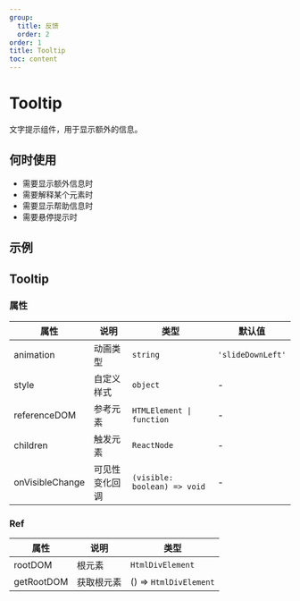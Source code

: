 ```yaml
---
group:
  title: 反馈
  order: 2
order: 1
title: Tooltip
toc: content
---
```


# Tooltip

文字提示组件，用于显示额外的信息。

## 何时使用

- 需要显示额外信息时
- 需要解释某个元素时
- 需要显示帮助信息时
- 需要悬停提示时

## 示例

<code src="./demos/demo1.jsx"></code>

## Tooltip

### 属性

| 属性            | 说明           | 类型                         | 默认值            |
| --------------- | -------------- | ---------------------------- | ----------------- |
| animation       | 动画类型       | `string`                     | `'slideDownLeft'` |
| style           | 自定义样式     | `object`                     | -                 |
| referenceDOM    | 参考元素       | `HTMLElement \| function`    | -                 |
| children        | 触发元素       | `ReactNode`                  | -                 |
| onVisibleChange | 可见性变化回调 | `(visible: boolean) => void` | -                 |

### Ref

| 属性       | 说明       | 类型                   |
| ---------- | ---------- | ---------------------- |
| rootDOM    | 根元素     | `HtmlDivElement`       |
| getRootDOM | 获取根元素 | () => `HtmlDivElement` |
